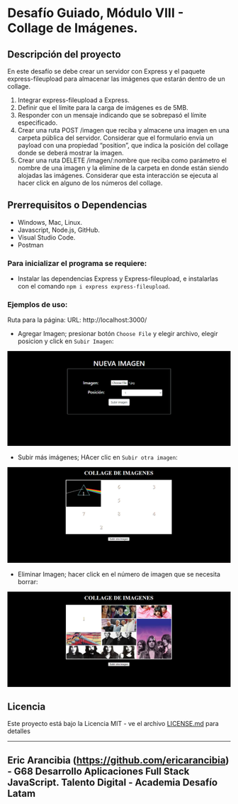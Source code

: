 # Desafío Guiado, Módulo VIII - Collage de Imágenes.

## Descripción del proyecto

En este desafío se debe crear un servidor con Express y el paquete express-fileupload para almacenar las imágenes que estarán dentro de un collage.

1. Integrar express-fileupload a Express.
2. Definir que el límite para la carga de imágenes es de 5MB.
3. Responder con un mensaje indicando que se sobrepasó el límite especificado.
4. Crear una ruta POST /imagen que reciba y almacene una imagen en una carpeta pública del servidor. Considerar que el formulario envía un payload con una propiedad “position”, que indica la posición del collage donde se deberá mostrar la imagen.
5. Crear una ruta DELETE /imagen/:nombre que reciba como parámetro el nombre de una imagen y la elimine de la carpeta en donde están siendo alojadas las imágenes. Considerar que esta interacción se ejecuta al hacer click en alguno de los números del collage. 

## Prerrequisitos o Dependencias
- Windows, Mac, Linux.
- Javascript, Node.js, GitHub.
- Visual Studio Code.
- Postman

### Para inicializar el programa se requiere:

- Instalar las dependencias Express y Express-fileupload, e instalarlas con el comando `npm i express express-fileupload`.

### Ejemplos de uso:

Ruta para la página:
URL: http://localhost:3000/

- Agregar Imagen; presionar botón `Choose File` y elegir archivo, elegir posicion y click en `Subir Imagen`:

![Imagen](/screenshots/agregar.png)

- Subir más imágenes; HAcer clic en `Subir otra imagen`:

![Imagen](/screenshots/agregar_mas.png)

- Eliminar Imagen; hacer click en el número de imagen que se necesita borrar:

![Imagen](/screenshots/borrar.png)

## Licencia

Este proyecto está bajo la Licencia MIT - ve el archivo [LICENSE.md](LICENSE) para detalles

------------------------------------------------------------------------------------------------------------------------------------

## Eric Arancibia (https://github.com/ericarancibia) - G68 Desarrollo Aplicaciones Full Stack JavaScript. Talento Digital - Academia Desafío Latam